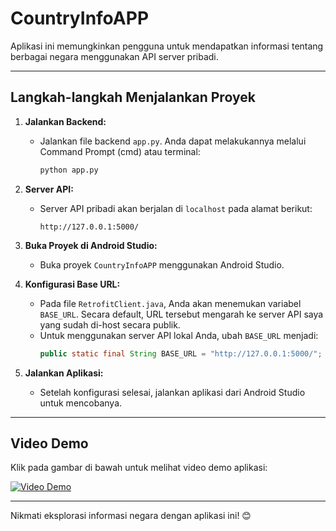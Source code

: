 # CountryInfoAPP

Aplikasi ini memungkinkan pengguna untuk mendapatkan informasi tentang berbagai negara menggunakan API server pribadi.

---

## Langkah-langkah Menjalankan Proyek

1. **Jalankan Backend:**
   - Jalankan file backend `app.py`. Anda dapat melakukannya melalui Command Prompt (cmd) atau terminal:
     ```bash
     python app.py
     ```

2. **Server API:**
   - Server API pribadi akan berjalan di `localhost` pada alamat berikut:
     ```
     http://127.0.0.1:5000/
     ```

3. **Buka Proyek di Android Studio:**
   - Buka proyek `CountryInfoAPP` menggunakan Android Studio.

4. **Konfigurasi Base URL:**
   - Pada file `RetrofitClient.java`, Anda akan menemukan variabel `BASE_URL`. Secara default, URL tersebut mengarah ke server API saya yang sudah di-host secara publik.
   - Untuk menggunakan server API lokal Anda, ubah `BASE_URL` menjadi:
     ```java
     public static final String BASE_URL = "http://127.0.0.1:5000/";
     ```

5. **Jalankan Aplikasi:**
   - Setelah konfigurasi selesai, jalankan aplikasi dari Android Studio untuk mencobanya.

---

## Video Demo

Klik pada gambar di bawah untuk melihat video demo aplikasi:

[![Video Demo](https://img.youtube.com/vi/11Zil7YhzU8/0.jpg)](https://drive.google.com/uc?id=11Zil7YhzU8JU-sgdyAveuhmloJDe20Lv)

---

Nikmati eksplorasi informasi negara dengan aplikasi ini! 😊
